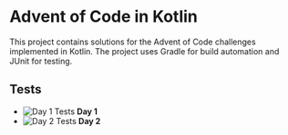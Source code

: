 # Advent of Code in Kotlin

This project contains solutions for the Advent of Code challenges implemented in Kotlin.
The project uses Gradle for build automation and JUnit for testing.

## Tests
- ![Day 1 Tests](https://github.com/Sol-H/AOC24-Kotlin/actions/workflows/actions.yml/badge.svg?branch=main&job=day1) **Day 1**
- ![Day 2 Tests](https://github.com/Sol-H/AOC24-Kotlin/actions/workflows/actions.yml/badge.svg?branch=main&job=day2) **Day 2**
